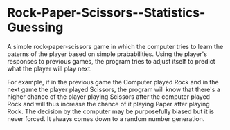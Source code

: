 # Rock-Paper-Scissors--Statistics-Guessing
A simple rock-paper-scissors game in which the computer tries to learn the paterns of the player based on simple prababilities.
Using the player's responses to previous games, the program tries to adjust itself to predict what the player will play next.

For example, if in the previous game the Computer played Rock and in the next game the player played Scissors, the program
will know that there's a higher chance of the player playing Scissors after the computer played Rock and will thus increase the
chance of it playing Paper after playing Rock. The decision by the computer may be purposefully biased but it is never forced.
It always comes down to a random number generation.

